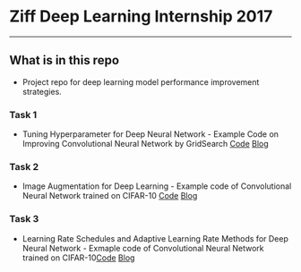 # Ziff Deep Learning Internship 2017 

---

## What is in this repo

* Project repo for deep learning model performance improvement strategies.

### Task 1

* Tuning Hyperparameter for Deep Neural Network - Example Code on Improving Convolutional Neural Network by GridSearch [Code](https://github.com/sukilau/Ziff/tree/master/1-MNIST) [Blog](https://medium.com/towards-data-science/a-walkthrough-of-convolutional-neural-network-7f474f91d7bd)

### Task 2

* Image Augmentation for Deep Learning - Example code of Convolutional Neural Network trained on CIFAR-10 [Code](https://github.com/sukilau/Ziff/tree/master/2-CIFAR10-data-generator) [Blog](https://medium.com/towards-data-science/image-augmentation-for-deep-learning-histogram-equalization-a71387f609b2)

### Task 3

*  Learning Rate Schedules and Adaptive Learning Rate Methods for Deep Neural Network - Exmaple code of Convolutional Neural Network trained on CIFAR-10[Code](https://github.com/sukilau/Ziff-deep-learning/tree/master/3-CIFAR10-lrate) [Blog](https://medium.com/@lskhere/learning-rate-schedules-and-adaptive-learning-rate-methods-for-deep-learning-2c8f433990d1)

